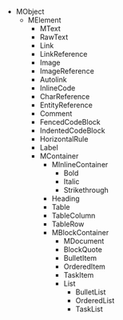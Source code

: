 ﻿* MObject
  * MElement 
    * MText
	* RawText
    * Link
    * LinkReference
    * Image
    * ImageReference
    * Autolink
    * InlineCode
    * CharReference
    * EntityReference
    * Comment
    * FencedCodeBlock
    * IndentedCodeBlock
    * HorizontalRule
	* Label
    * MContainer
	  * MInlineContainer
        * Bold
        * Italic
        * Strikethrough
      * Heading
      * Table
      * TableColumn
      * TableRow
      * MBlockContainer
        * MDocument
        * BlockQuote
        * BulletItem
        * OrderedItem
        * TaskItem
        * List
          * BulletList
          * OrderedList
          * TaskList